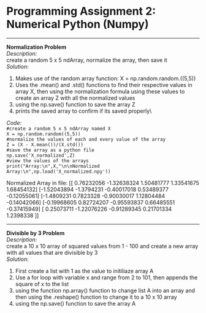 # Programming Assignment 2: Numerical Python (Numpy)

** **

**Normalization Problem**\
*Description:*\
  create a random 5 x 5 ndArray, normalize the array, then save it\
*Solution:*
  1. Makes use of the random array function: X = np.random.random.((5,5))
  2. Uses the .mean() and .std() functions to find their respective values in  array X, then using the normalization formula using these values to create an array Z with all the normalized values
  3. using the np.save() function to save the array Z
  4. prints the saved array to confirm if its saved properly\

*Code:*\
`#create a random 5 x 5 ndArray named X`\
`X = np.random.random((5,5))`\
`#normalize the values of each and every value of the array`\
`Z = (X - X.mean())/(X.std())`\
`#save the array as a python file`\
`np.save('X_normalized',Z)`\
`#view the values of the arrays`\
`print("Array:\n",X,"\n\nNormalized Array:\n",np.load('X_normalized.npy'))`

Normalized Array in file:
 [[ 0.76232056 -1.32638324  1.50481777  1.33541675  1.68454132]
 [-1.52043894 -1.3794231  -0.40017018  0.53489377 -0.12055061]
 [-1.4809231   0.7823328  -0.90030017  1.12804484 -0.14042066]
 [-0.19968605  0.82724207 -0.95593837  0.66485551 -0.37415949]
 [ 0.25073711 -1.22076226 -0.91289345  0.21701334  1.2398338 ]]


** **
  
**Divisible by 3 Problem**\
*Description:*\
  create a 10 x 10 array of squared values from 1 - 100 and create a new array with all values that are divisible by 3\
*Solution:*
  1. First create a list with 1 as the value to initiliaze array A
  2. Use a for loop with variable x and range from 2 to 101, then appends the square of x to the list
  3. using the function np.array() function to change list A into an array and then using the .reshape() function to change it to a 10 x 10 array
  4. using the np.save() function to save the array A

